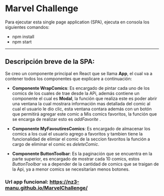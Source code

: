 Marvel Challenge
===

Para ejecutar esta single page application (SPA), ejecuta en consola los siguientes comandos:

* npm install
* npm start

---
## Descripción breve de la SPA:

Se creo un componente principal en React que se llama **App**, el cual va a contener todos los componentes que explicare a continuación:

* **Componente WrapComics**: Es encargado de pintar cada uno de los comics de los cuales de trae desde la APi, además contiene un componente el cual es **Modal**, la función que realiza este es poder abrir una ventana la cual mostrara información mas detallada del comic al cual el usuario le dio clic, esta ventana contara además con un botón que permitirá  agregar este comic a Mis comics favoritos, la función que se encarga de realizar esto es *addFavorite* .

* **Componente MyFavoutiresComics**: Es encargado de almacenar los comics a los cual el usuario agrego a favoritos y tambien tiene la funcionalidad de elimiar el comic de la seccion favoritos la función a cargo de eliminar el comic es *deleteComic*.

* **Componente ButtonToolbar**: Es la paginación que se encuentra en la parte superior, es encargado de mostrar cada 10 comics, estos *ButtonToolbar* va a depender de la cantidad de comics que se traigan de la Api, ya a menor comics se necesitarían menos botones.


### Url app funcional: https://nz3-manu.github.io/MarvelChallenge/

